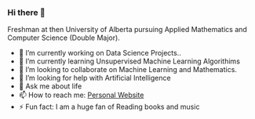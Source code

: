### Hi there 👋

<!--
**Robertboy18/Robertboy18** is a ✨ _special_ ✨ repository because its `README.md` (this file) appears on your GitHub profile.
-->

Freshman at then University of Alberta pursuing Applied Mathematics and Computer Science (Double Major).  

- 🔭 I’m currently working on Data Science Projects..
- 🌱 I’m currently learning Unsupervised Machine Learning Algorithims
- 👯 I’m looking to collaborate on Machine Learning and Mathematics.
- 🤔 I’m looking for help with Artificial Intelligence
- 💬 Ask me about life
- 📫 How to reach me: [Personal Website](https://www.robertj1.com/)
- ⚡ Fun fact: I am a huge fan of Reading books and music

